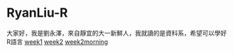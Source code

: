 # RyanLiu-R
大家好，我是劉永澤，來自靜宜的大一新鮮人，我就讀的是資科系，希望可以學好R語言
[week1](https://ryanliu89.github.io/RyanLiu-R/week1/ryanliu.html)
[week2](https://ryanliu89.github.io/RyanLiu-R/week2/week2.html)
[week2morning](file:///C:/Users/ryan/Documents/GitHub/RyanLiu-R/week2/week2morning.html)
